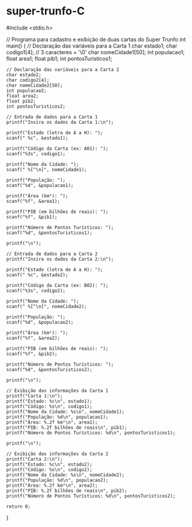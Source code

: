 # super-trunfo-C
#include <stdio.h>

// Programa para cadastro e exibição de duas cartas do Super Trunfo
int main() {
    // Declaração das variáveis para a Carta 1
    char estado1;
    char codigo1[4];        // 3 caracteres + '\0'
    char nomeCidade1[50];
    int populacao1;
    float area1;
    float pib1;
    int pontosTuristicos1;

    // Declaração das variáveis para a Carta 2
    char estado2;
    char codigo2[4];
    char nomeCidade2[50];
    int populacao2;
    float area2;
    float pib2;
    int pontosTuristicos2;

    // Entrada de dados para a Carta 1
    printf("Insira os dados da Carta 1:\n");

    printf("Estado (letra de A a H): ");
    scanf(" %c", &estado1);

    printf("Código da Carta (ex: A01): ");
    scanf("%3s", codigo1);

    printf("Nome da Cidade: ");
    scanf(" %[^\n]", nomeCidade1);

    printf("População: ");
    scanf("%d", &populacao1);

    printf("Área (km²): ");
    scanf("%f", &area1);

    printf("PIB (em bilhões de reais): ");
    scanf("%f", &pib1);

    printf("Número de Pontos Turísticos: ");
    scanf("%d", &pontosTuristicos1);

    printf("\n");

    // Entrada de dados para a Carta 2
    printf("Insira os dados da Carta 2:\n");

    printf("Estado (letra de A a H): ");
    scanf(" %c", &estado2);

    printf("Código da Carta (ex: B02): ");
    scanf("%3s", codigo2);

    printf("Nome da Cidade: ");
    scanf(" %[^\n]", nomeCidade2);

    printf("População: ");
    scanf("%d", &populacao2);

    printf("Área (km²): ");
    scanf("%f", &area2);

    printf("PIB (em bilhões de reais): ");
    scanf("%f", &pib2);

    printf("Número de Pontos Turísticos: ");
    scanf("%d", &pontosTuristicos2);

    printf("\n");

    // Exibição das informações da Carta 1
    printf("Carta 1:\n");
    printf("Estado: %c\n", estado1);
    printf("Código: %s\n", codigo1);
    printf("Nome da Cidade: %s\n", nomeCidade1);
    printf("População: %d\n", populacao1);
    printf("Área: %.2f km²\n", area1);
    printf("PIB: %.2f bilhões de reais\n", pib1);
    printf("Número de Pontos Turísticos: %d\n", pontosTuristicos1);

    printf("\n");

    // Exibição das informações da Carta 2
    printf("Carta 2:\n");
    printf("Estado: %c\n", estado2);
    printf("Código: %s\n", codigo2);
    printf("Nome da Cidade: %s\n", nomeCidade2);
    printf("População: %d\n", populacao2);
    printf("Área: %.2f km²\n", area2);
    printf("PIB: %.2f bilhões de reais\n", pib2);
    printf("Número de Pontos Turísticos: %d\n", pontosTuristicos2);

    return 0;
}
